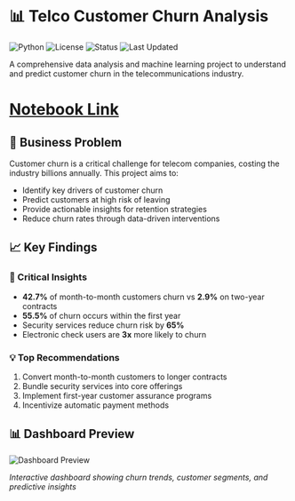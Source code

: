 # 📊 Telco Customer Churn Analysis

![Python](https://img.shields.io/badge/Python-3.8%2B-blue)
![License](https://img.shields.io/badge/License-MIT-green)
![Status](https://img.shields.io/badge/Status-Completed-success)
![Last Updated](https://img.shields.io/badge/Last%20Updated-Oct%202025-orange)

A comprehensive data analysis and machine learning project to understand and predict customer churn in the telecommunications industry.

# [Notebook Link](https://www.kaggle.com/code/ahmedealtwy/analyze-customer-churn-for-a-telecom-company)

## 🎯 Business Problem

Customer churn is a critical challenge for telecom companies, costing the industry billions annually. This project aims to:
- Identify key drivers of customer churn
- Predict customers at high risk of leaving
- Provide actionable insights for retention strategies
- Reduce churn rates through data-driven interventions

## 📈 Key Findings

### 🚨 Critical Insights
- **42.7%** of month-to-month customers churn vs **2.9%** on two-year contracts
- **55.5%** of churn occurs within the first year
- Security services reduce churn risk by **65%**
- Electronic check users are **3x** more likely to churn

### 💡 Top Recommendations
1. Convert month-to-month customers to longer contracts
2. Bundle security services into core offerings
3. Implement first-year customer assurance programs
4. Incentivize automatic payment methods

## 📊 Dashboard Preview

![Dashboard Preview](https://github.com/AhmedElatwy/Telco-Customer-Churn-Analysis/blob/ef3ca42bca62876819bccd7405786d972f269186/Visual/Telco%20Dashboard.png)

*Interactive dashboard showing churn trends, customer segments, and predictive insights*
